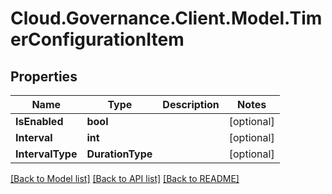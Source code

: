 # Cloud.Governance.Client.Model.TimerConfigurationItem
## Properties

Name | Type | Description | Notes
------------ | ------------- | ------------- | -------------
**IsEnabled** | **bool** |  | [optional] 
**Interval** | **int** |  | [optional] 
**IntervalType** | **DurationType** |  | [optional] 

[[Back to Model list]](../README.md#documentation-for-models) [[Back to API list]](../README.md#documentation-for-api-endpoints) [[Back to README]](../README.md)

